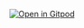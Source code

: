 [![Open in Gitpod](https://gitpod.io/button/open-in-gitpod.svg)](https://gitpod.io/#https://github.com/alecsandermarques/hello-world-gp)
